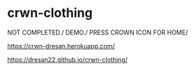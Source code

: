 # crwn-clothing
NOT COMPLETED./
DEMO./
PRESS CROWN ICON FOR HOME/


https://crwn-dresan.herokuapp.com/

https://dresan22.github.io/crwn-clothing/
